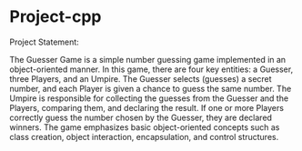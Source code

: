 # Project-cpp
Project Statement:

The Guesser Game is a simple number guessing game implemented in an object-oriented manner. In this game, there are four key entities: a Guesser, three Players, and an Umpire. The Guesser selects (guesses) a secret number, and each Player is given a chance to guess the same number. The Umpire is responsible for collecting the guesses from the Guesser and the Players, comparing them, and declaring the result. If one or more Players correctly guess the number chosen by the Guesser, they are declared winners. The game emphasizes basic object-oriented concepts such as class creation, object interaction, encapsulation, and control structures.
